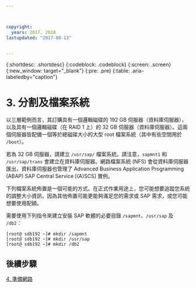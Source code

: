 ```yaml
---



copyright:
  years: 2017, 2018
lastupdated: "2017-08-13"


---
```


{:shortdesc: .shortdesc}
{:codeblock: .codeblock}
{:screen: .screen}
{:new_window: target="_blank"}
{:pre: .pre}
{:table: .aria-labeledby="caption"}

# 3. 分割及檔案系統

以三層範例而言，其訂購具有一個邏輯磁碟的 192 GB 伺服器（資料庫伺服器），以及具有一個邏輯磁碟（在 RAID 1 上）的 32 GB 伺服器（資料庫伺服器）。這兩個伺服器皆配備一個等於總磁碟大小的大型 root 檔案系統（其中有些空間用於 `/boot`）。

若為 32 GB 伺服器，請建立 `/usr/sap/` 檔案系統。請注意，`sapmnt1` 和 `/usr/sap/trans` 會建立在資料庫伺服器。網路檔案系統 (NFS) 會從資料庫伺服器匯出，資料庫伺服器也管理了 Advanced Business Application Programming (ABAP) SAP Central Service [(A)SCS] 實例。

下列檔案系統佈置是一個可能的方式。在正式作業用途上，您可能想要追蹤您系統的調整大小資訊，因為其他佈置可能更能夠滿足您的需求或 SAP 需求，或您可能想要使用配額。


需要使用下列指令來建立安裝 SAP 軟體的必要目錄 `/sapmnt`、`/usr/sap` 及 `/db2`：
```
[root@ sdb192 ~]# mkdir /sapmnt
[root@ sdb192 ~]# mkdir /usr/sap
[root@ sdb192 ~]# mkdir /db2
```

## 後續步驟

[4. 準備網路](/docs/infrastructure/sap-netweaver-rhel-qrg/rhel-prepare-network.html#network)
